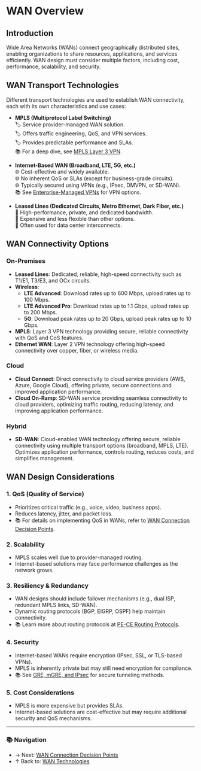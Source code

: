 # WAN Overview

## Introduction
Wide Area Networks (WANs) connect geographically distributed sites, enabling organizations to share resources, applications, and services efficiently. WAN design must consider multiple factors, including cost, performance, scalability, and security.

## WAN Transport Technologies
Different transport technologies are used to establish WAN connectivity, each with its own characteristics and use cases:

- **MPLS (Multiprotocol Label Switching)**  
  🏷️ Service provider-managed WAN solution.  
  🏷️ Offers traffic engineering, QoS, and VPN services.  
  🏷️ Provides predictable performance and SLAs.  
  📚 For a deep dive, see [MPLS Layer 3 VPN](./mpls-l3-vpn.md).

- **Internet-Based WAN (Broadband, LTE, 5G, etc.)**  
  🌐 Cost-effective and widely available.  
  🌐 No inherent QoS or SLAs (except for business-grade circuits).  
  🌐 Typically secured using VPNs (e.g., IPsec, DMVPN, or SD-WAN).  
  📚 See [Enterprise-Managed VPNs](./enterprise-managed-vpns.md) for VPN options.

- **Leased Lines (Dedicated Circuits, Metro Ethernet, Dark Fiber, etc.)**  
  🔗 High-performance, private, and dedicated bandwidth.  
  🔗 Expensive and less flexible than other options.  
  🔗 Often used for data center interconnects.

## WAN Connectivity Options

### On-Premises
- **Leased Lines**: Dedicated, reliable, high-speed connectivity such as T1/E1, T3/E3, and OCx circuits.
- **Wireless**: 
  - **LTE Advanced**: Download rates up to 600 Mbps, upload rates up to 100 Mbps.
  - **LTE Advanced Pro**: Download rates up to 1.1 Gbps, upload rates up to 200 Mbps.
  - **5G**: Download peak rates up to 20 Gbps, upload peak rates up to 10 Gbps.
- **MPLS**: Layer 3 VPN technology providing secure, reliable connectivity with QoS and CoS features.
- **Ethernet WAN**: Layer 2 VPN technology offering high-speed connectivity over copper, fiber, or wireless media.

### Cloud
- **Cloud Connect**: Direct connectivity to cloud service providers (AWS, Azure, Google Cloud), offering private, secure connections and improved application performance.
- **Cloud On-Ramp**: SD-WAN service providing seamless connectivity to cloud providers, optimizing traffic routing, reducing latency, and improving application performance.

### Hybrid
- **SD-WAN**: Cloud-enabled WAN technology offering secure, reliable connectivity using multiple transport options (broadband, MPLS, LTE). Optimizes application performance, controls routing, reduces costs, and simplifies management.

## WAN Design Considerations

### **1. QoS (Quality of Service)**
- Prioritizes critical traffic (e.g., voice, video, business apps).
- Reduces latency, jitter, and packet loss.
- 📚 For details on implementing QoS in WANs, refer to [WAN Connection Decision Points](./wan-connection-decision-points.md).

### **2. Scalability**
- MPLS scales well due to provider-managed routing.
- Internet-based solutions may face performance challenges as the network grows.

### **3. Resiliency & Redundancy**
- WAN designs should include failover mechanisms (e.g., dual ISP, redundant MPLS links, SD-WAN).
- Dynamic routing protocols (BGP, EIGRP, OSPF) help maintain connectivity.
- 📚 Learn more about routing protocols at [PE-CE Routing Protocols](./mpls-layer3-vpn.md).

### **4. Security**
- Internet-based WANs require encryption (IPsec, SSL, or TLS-based VPNs).
- MPLS is inherently private but may still need encryption for compliance.
- 📚 See [GRE, mGRE, and IPsec](./gre-mgre-ipsec.md) for secure tunneling methods.

### **5. Cost Considerations**
- MPLS is more expensive but provides SLAs.
- Internet-based solutions are cost-effective but may require additional security and QoS mechanisms.

---

### 📚 Navigation
- → Next: [WAN Connection Decision Points](./wan-connection-decision-points.md)  
- ↑ Back to: [WAN Technologies](../README.md)
